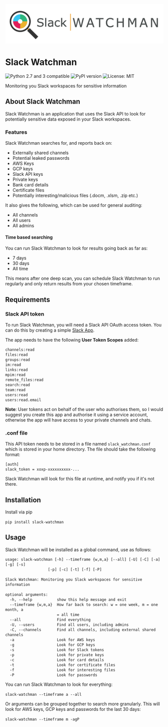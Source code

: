 ![Slack Watchman](files/Slack_watchman_alt_var_1280x320.png)

# Slack Watchman
![Python 2.7 and 3 compatible](https://img.shields.io/pypi/pyversions/slack-watchman)
![PyPI version](https://img.shields.io/pypi/v/slack-watchman.svg)
![License: MIT](https://img.shields.io/pypi/l/slack-watchman.svg)

Monitoring you Slack workspaces for sensitive information

## About Slack Watchman
Slack Watchman is an application that uses the Slack API to look for potentially sensitive data exposed in your Slack workspaces.

### Features
Slack Watchman searches for, and reports back on:

- Externally shared channels
- Potential leaked passwords
- AWS Keys
- GCP keys
- Slack API keys
- Private keys
- Bank card details
- Certificate files
- Potentially interesting/malicious files (.docm, .xlsm, .zip etc.)

It also gives the following, which can be used for general auditing:
- All channels
- All users
- All admins

#### Time based searching
You can run Slack Watchman to look for results going back as far as:
- 7 days
- 30 days
- All time

This means after one deep scan, you can schedule Slack Watchman to run regularly and only return results from your chosen timeframe.

## Requirements
### Slack API token
To run Slack Watchman, you will need a Slack API OAuth access token. You can do this by creating a simple [Slack App](https://api.slack.com/apps).

The app needs to have the following **User Token Scopes** added:
```
channels:read
files:read
groups:read
im:read
links:read
mpim:read
remote_files:read
search:read
team:read
users:read
users:read.email
```
**Note**: User tokens act on behalf of the user who authorises them, so I would suggest you create this app and authorise it using a service account, otherwise the app will have access to your private channels and chats.


### .conf file
This API token needs to be stored in a file named `slack_watchman.conf` which is stored in your home directory. The file should take the following format:
```
[auth]
slack_token = xoxp-xxxxxxxxxx-...
```
Slack Watchman will look for this file at runtime, and notify you if it's not there.

## Installation
Install via pip

`pip install slack-watchman`

## Usage
Slack Watchman will be installed as a global command, use as follows:
```
usage: slack-watchman [-h] --timeframe {w,m,a} [--all] [-U] [-C] [-a] [-g] [-s]
                   [-p] [-c] [-t] [-f] [-P]

Slack Watchman: Monitoring you Slack workspaces for sensitive information

optional arguments:
  -h, --help           show this help message and exit
  --timeframe {w,m,a}  How far back to search: w = one week, m = one month, a
                       = all time
  --all                Find everything
  -U, --users          Find all users, including admins
  -C, --channels       Find all channels, including external shared channels
  -a                   Look for AWS keys
  -g                   Look for GCP keys
  -s                   Look for Slack tokens
  -p                   Look for private keys
  -c                   Look for card details
  -t                   Look for certificate files
  -f                   Look for interesting files
  -P                   Look for passwords
  ```

You can run Slack Watchman to look for everything:

`slack-watchman --timeframe a --all`

Or arguments can be grouped together to search more granularly. This will look for AWS keys, GCP keys and passwords for the last 30 days:

`slack-watchman --timeframe m -agP`
